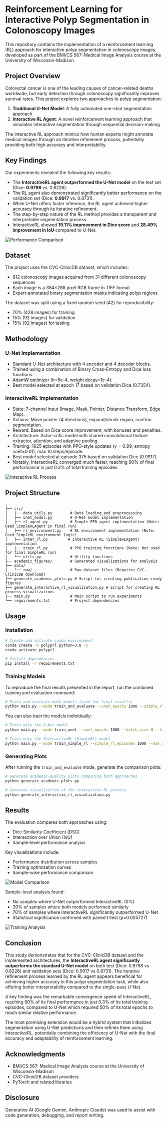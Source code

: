 # Reinforcement Learning for Interactive Polyp Segmentation in Colonoscopy Images

This repository contains the implementation of a reinforcement learning (RL) approach for interactive polyp segmentation in colonoscopy images, developed as part of the BMI/CS 567: Medical Image Analysis course at the University of Wisconsin-Madison.

## Project Overview

Colorectal cancer is one of the leading causes of cancer-related deaths worldwide, but early detection through colonoscopy significantly improves survival rates. This project explores two approaches to polyp segmentation:

1. **Traditional U-Net Model**: A fully automated one-shot segmentation approach
2. **Interactive RL Agent**: A novel reinforcement learning approach that simulates interactive segmentation through sequential decision-making

The interactive RL approach mimics how human experts might annotate medical images through an iterative refinement process, potentially providing both high accuracy and interpretability.

## Key Findings

Our experiments revealed the following key results:

- The **InteractiveRL agent outperformed the U-Net model** on the test set (Dice: **0.9798** vs. 0.8226).
- The RL agent also demonstrated significantly better performance on the validation set (Dice: **0.9917** vs. 0.8731).
- While U-Net offers faster inference, the RL agent achieved higher accuracy through its iterative refinement.
- The step-by-step nature of the RL method provides a transparent and interpretable segmentation process.
- InteractiveRL showed **19.11% improvement in Dice score** and **28.49% improvement in IoU** compared to U-Net.

![Performance Comparison](academic_figures/combined_performance_analysis.png)

## Dataset

The project uses the CVC-ClinicDB dataset, which includes:

- 612 colonoscopy images acquired from 31 different colonoscopy sequences
- Each image is a 384×288 pixel RGB frame in TIFF format
- Expert-annotated binary segmentation masks indicating polyp regions

The dataset was split using a fixed random seed (42) for reproducibility:

- 70% (428 images) for training
- 15% (92 images) for validation
- 15% (92 images) for testing

## Methodology

### U-Net Implementation

- Standard U-Net architecture with 4 encoder and 4 decoder blocks.
- Trained using a combination of Binary Cross-Entropy and Dice loss functions.
- AdamW optimizer (lr=5e-4, weight decay=1e-4).
- Best model selected at epoch 17 based on validation Dice (0.7354).

### InteractiveRL Implementation

- State: 7-channel input (Image, Mask, Pointer, Distance Transform, Edge Map).
- Actions: Move pointer (4 directions), expand/shrink region, confirm segmentation.
- Reward: Based on Dice score improvement, with bonuses and penalties.
- Architecture: Actor-critic model with shared convolutional feature extractor, attention, and adaptive pooling.
- Training: 1625 episodes with PPO-style updates ($\gamma=0.99$, entropy coef=0.01), max 10 steps/episode.
- Best model selected at episode 375 based on validation Dice (0.9917).
- Notably, InteractiveRL converged much faster, reaching 90% of final performance in just 0.3% of total training episodes.

![Interactive RL Process](academic_figures/interactive_rl_process.png)

## Project Structure

```
.
├── src/
│   ├── data_utils.py        # Data loading and preprocessing
│   ├── unet_model.py        # U-Net model implementation
│   ├── rl_agent.py          # Simple PPO agent implementation (Note: Used SimpleRLAgent in final run)
│   ├── rl_environment.py    # RL environment implementation (Note: Used SimpleRL environment logic)
│   ├── inter_rl.py         # Interactive RL (SimpleRLAgent) implementation
│   ├── train_rl.py          # PPO training functions (Note: Not used for final SimpleRL run)
│   └── utils.py             # Utility functions
├── academic_figures/        # Generated visualizations for analysis
├── data/
│   └── raw/                 # Raw dataset files (Requires CVC-ClinicDB download)
├── generate_academic_plots.py # Script for creating publication-ready figures
├── generate_interactive_rl_visualization.py # Script for creating RL process visualizations
├── main.py                  # Main script to run experiments
└── requirements.txt         # Project dependencies
```

## Usage

### Installation

```bash
# Create and activate conda environment
conda create -n polyprl python=3.8 -y
conda activate polyprl

# Install dependencies
pip install -r requirements.txt
```

### Training Models

To reproduce the final results presented in the report, run the combined training and evaluation command:

```bash
# Train and evaluate both models (used for final results)
python main.py --mode train_and_evaluate --unet_epochs 1000 --simple_rl_episodes 1000 --batch_size 4 --lr 5e-4 --max_steps 10 --eval_interval 5 --num_eval_episodes 3
```

You can also train the models individually:

```bash
# Train only the U-Net model
python main.py --mode train_unet --unet_epochs 1000 --batch_size 4 --lr 5e-4

# Train only the InteractiveRL (SimpleRL) model
python main.py --mode train_simple_rl --simple_rl_episodes 1000 --max_steps 10 --lr 5e-4 --eval_interval 5 --num_eval_episodes 3
```

### Generating Plots

After running the `train_and_evaluate` mode, generate the comparison plots:

```bash
# Generate academic-quality plots comparing both approaches
python generate_academic_plots.py

# Generate visualization of the interactive RL process
python generate_interactive_rl_visualization.py
```

## Results

The evaluation compares both approaches using:

- Dice Similarity Coefficient (DSC)
- Intersection over Union (IoU)
- Sample-level performance analysis

Key visualizations include:

- Performance distribution across samples
- Training optimization curves
- Sample-wise performance comparison

![Model Comparison](academic_figures/model_comparison_analysis.png)

Sample-level analysis found:
- No samples where U-Net outperformed InteractiveRL (0%)
- 30% of samples where both models performed similarly
- 70% of samples where InteractiveRL significantly outperformed U-Net
- Statistical significance confirmed with paired t-test (p=0.005727)

![Training Analysis](academic_figures/training_analysis.png)

## Conclusion

This study demonstrates that for the CVC-ClinicDB dataset and the implemented architectures, the **InteractiveRL agent significantly outperforms the standard U-Net model** on both test (Dice: 0.9798 vs 0.8226) and validation sets (Dice: 0.9917 vs 0.8731). The iterative refinement process learned by the RL agent appears beneficial for achieving higher accuracy in this polyp segmentation task, while also offering better interpretability compared to the single-pass U-Net.

A key finding was the remarkable convergence speed of InteractiveRL, reaching 90% of its final performance in just 0.3% of its total training episodes, compared to U-Net which required 50% of its total epochs to reach similar relative performance.

The most promising extension would be a hybrid system that initializes segmentation using U-Net predictions and then refines them using InteractiveRL, potentially combining the efficiency of U-Net with the final accuracy and adaptability of reinforcement learning.

## Acknowledgments

- BMI/CS 567: Medical Image Analysis course at the University of Wisconsin-Madison
- CVC-ClinicDB dataset providers
- PyTorch and related libraries

## Disclosure

Generative AI (Google Gemini, Anthropic Claude) was used to assist with code generation, debugging, and report writing.
